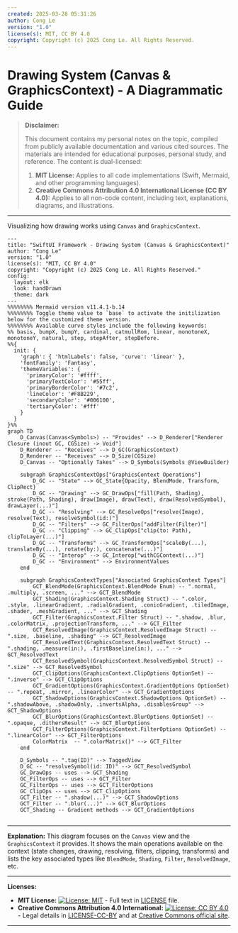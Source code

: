 ```yaml
---
created: 2025-03-28 05:31:26
author: Cong Le
version: "1.0"
license(s): MIT, CC BY 4.0
copyright: Copyright (c) 2025 Cong Le. All Rights Reserved.
---
```




# Drawing System (Canvas & GraphicsContext) - A Diagrammatic Guide 
> **Disclaimer:**
>
> This document contains my personal notes on the topic,
> compiled from publicly available documentation and various cited sources.
> The materials are intended for educational purposes, personal study, and reference.
> The content is dual-licensed:
> 1. **MIT License:** Applies to all code implementations (Swift, Mermaid, and other programming languages).
> 2. **Creative Commons Attribution 4.0 International License (CC BY 4.0):** Applies to all non-code content, including text, explanations, diagrams, and illustrations.
---


Visualizing how drawing works using `Canvas` and `GraphicsContext`.

```mermaid
---
title: "SwiftUI Framework - Drawing System (Canvas & GraphicsContext)"
author: "Cong Le"
version: "1.0"
license(s): "MIT, CC BY 4.0"
copyright: "Copyright (c) 2025 Cong Le. All Rights Reserved."
config:
  layout: elk
  look: handDrawn
  theme: dark
---
%%%%%%%% Mermaid version v11.4.1-b.14
%%%%%%%% Toggle theme value to `base` to activate the initilization below for the customized theme version.
%%%%%%%% Available curve styles include the following keywords:
%% basis, bumpX, bumpY, cardinal, catmullRom, linear, monotoneX, monotoneY, natural, step, stepAfter, stepBefore.
%%{
  init: {
    'graph': { 'htmlLabels': false, 'curve': 'linear' },
    'fontFamily': 'Fantasy',
    'themeVariables': {
      'primaryColor': '#ffff',
      'primaryTextColor': '#55ff',
      'primaryBorderColor': '#7c2',
      'lineColor': '#F8B229',
      'secondaryColor': '#006100',
      'tertiaryColor': '#fff'
    }
  }
}%%
graph TD
    D_Canvas(Canvas<Symbols>) -- "Provides" --> D_Renderer["Renderer Closure (inout GC, CGSize) -> Void"]
    D_Renderer -- "Receives" --> D_GC(GraphicsContext)
    D_Renderer -- "Receives" --> D_Size(CGSize)
    D_Canvas -- "Optionally Takes" --> D_Symbols(Symbols @ViewBuilder)

    subgraph GraphicsContextOps["GraphicsContext Operations"]
        D_GC -- "State" --> GC_State{Opacity, BlendMode, Transform, ClipRect}
        D_GC -- "Drawing" --> GC_DrawOps["fill(Path, Shading), stroke(Path, Shading), draw(Image), draw(Text), draw(ResolvedSymbol), drawLayer(...)"]
        D_GC -- "Resolving" --> GC_ResolveOps["resolve(Image), resolve(Text), resolveSymbol(id:)"]
        D_GC -- "Filters" --> GC_FilterOps["addFilter(Filter)"]
        D_GC -- "Clipping" --> GC_ClipOps["clip(to: Path), clipToLayer(...)"]
        D_GC -- "Transforms" --> GC_TransformOps["scaleBy(...), translateBy(...), rotate(by:), concatenate(...)"]
        D_GC -- "Interop" --> GC_Interop["withCGContext(...)"]
        D_GC -- "Environment" --> EnvironmentValues
    end

    subgraph GraphicsContextTypes["Associated GraphicsContext Types"]
        GCT_BlendMode(GraphicsContext.BlendMode Enum) -- ".normal, .multiply, .screen, ..." --> GCT_BlendMode
        GCT_Shading(GraphicsContext.Shading Struct) -- ".color, .style, .linearGradient, .radialGradient, .conicGradient, .tiledImage, .shader, .meshGradient, ..." --> GCT_Shading
        GCT_Filter(GraphicsContext.Filter Struct) -- ".shadow, .blur, .colorMatrix, .projectionTransform, ..." --> GCT_Filter
        GCT_ResolvedImage(GraphicsContext.ResolvedImage Struct) -- ".size, .baseline, .shading" --> GCT_ResolvedImage
        GCT_ResolvedText(GraphicsContext.ResolvedText Struct) -- ".shading, .measure(in:), .firstBaseline(in:), ..." --> GCT_ResolvedText
        GCT_ResolvedSymbol(GraphicsContext.ResolvedSymbol Struct) -- ".size" --> GCT_ResolvedSymbol
        GCT_ClipOptions(GraphicsContext.ClipOptions OptionSet) -- ".inverse" --> GCT_ClipOptions
        GCT_GradientOptions(GraphicsContext.GradientOptions OptionSet) -- ".repeat, .mirror, .linearColor" --> GCT_GradientOptions
        GCT_ShadowOptions(GraphicsContext.ShadowOptions OptionSet) -- ".shadowAbove, .shadowOnly, .invertsAlpha, .disablesGroup" --> GCT_ShadowOptions
        GCT_BlurOptions(GraphicsContext.BlurOptions OptionSet) -- ".opaque, .dithersResult" --> GCT_BlurOptions
        GCT_FilterOptions(GraphicsContext.FilterOptions OptionSet) -- ".linearColor" --> GCT_FilterOptions
        ColorMatrix  -- ".colorMatrix()" --> GCT_Filter
    end

    D_Symbols -- ".tag(ID)" --> TaggedView
    D_GC -- "resolveSymbol(id: ID)" --> GCT_ResolvedSymbol
    GC_DrawOps -- uses --> GCT_Shading
    GC_FilterOps -- uses --> GCT_Filter
    GC_FilterOps -- uses --> GCT_FilterOptions
    GC_ClipOps -- uses --> GCT_ClipOptions
    GCT_Filter -- ".shadow(...)" --> GCT_ShadowOptions
    GCT_Filter -- ".blur(...)" --> GCT_BlurOptions
    GCT_Shading -- Gradient methods --> GCT_GradientOptions
    
```

----


**Explanation:** This diagram focuses on the `Canvas` view and the `GraphicsContext` it provides. It shows the main operations available on the context (state changes, drawing, resolving, filters, clipping, transforms) and lists the key associated types like `BlendMode`, `Shading`, `Filter`, `ResolvedImage`, etc.



---
**Licenses:**

- **MIT License:**  [![License: MIT](https://img.shields.io/badge/License-MIT-yellow.svg)](LICENSE) - Full text in [LICENSE](LICENSE) file.
- **Creative Commons Attribution 4.0 International:** [![License: CC BY 4.0](https://licensebuttons.net/l/by/4.0/88x31.png)](LICENSE-CC-BY) - Legal details in [LICENSE-CC-BY](LICENSE-CC-BY) and at [Creative Commons official site](http://creativecommons.org/licenses/by/4.0/).

---